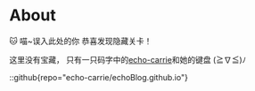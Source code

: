 # About

🐱 喵~误入此处的你 恭喜发现隐藏关卡！

这里没有宝藏， 只有一只码字中的[echo-carrie](https://github.com/echo-carrie/echoBlog.github.io)和她的键盘 (≧∇≦)ﾉ


::github{repo="echo-carrie/echoBlog.github.io"}

